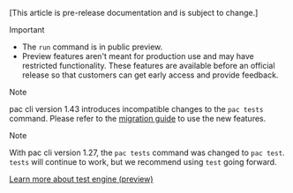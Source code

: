 [This article is pre-release documentation and is subject to change.]

> [!IMPORTANT]
>
> - The `run` command is in public preview.
> - Preview features aren't meant for production use and may have restricted functionality. These features are available before an official release so that customers can get early access and provide feedback.

> [!NOTE]
> pac cli version 1.43 introduces incompatible changes to the `pac tests` command. Please refer to the [migration guide](https://aka.ms/pactests/migration) to use the new features.

> [!NOTE]
> With pac cli version 1.27, the `pac tests` command was changed to `pac test`. `tests` will continue to work, but we recommend using `test` going forward.

[Learn more about test engine (preview)](../../../../test-engine/overview.md)